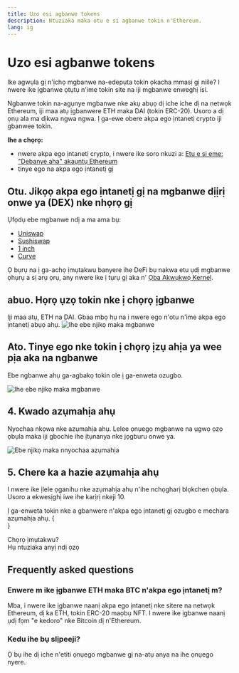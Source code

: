```yaml
---
title: Uzo esi agbanwe tokens
description: Ntuziaka maka otu e si agbanwe tokin n'Ethereum.
lang: ig
---
```


# Uzo esi agbanwe tokens

Ike agwụla gị n'ịchọ mgbanwe na-edepụta tokin ọkacha mmasị gị niile? I nwere ike ịgbanwe ọtụtụ n'ime tokin site na iji mgbanwe enweghị isi.

Ngbanwe tokin na-agụnye mgbanwe nke akụ abụọ dị iche iche dị na netwọk Ethereum, iji maa atụ ịgbanwere ETH maka DAI (tokin ERC-20). Usoro a dị ọnụ ala ma dịkwa ngwa ngwa. Ị ga-ewe obere akpa ego ịntanetị crypto iji gbanwee tokin.

**Ihe a chọrọ:**

- nwere akpa ego ịntanetị crypto, i nwere ike soro nkuzi a: [Etu e si eme: "Debanye aha" akaụntụ Ethereum](/guides/how-to-register-an-ethereum-account/)
- tinye ego na akpa ego ịntanetị gị

## Otu. Jikọọ akpa ego ịntanetị gị na mgbanwe dịịrị onwe ya (DEX) nke nhọrọ gị

Ụfọdụ ebe mgbanwe ndị a ma ama bụ:

- [Uniswap](https://app.uniswap.org/#/swap)
- [Sushiswap](https://www.sushi.com/swap)
- [1 inch](https://app.1inch.io/#/1/unified/swap/ETH/DAI)
- [Curve](https://curve.fi/#/ethereum/swap)

Ọ bụrụ na ị ga-achọ ịmụtakwu banyere ihe DeFi bụ nakwa etu ụdị mgbanwe ọhụrụ a sị arụ ọrụ, any nwere ike ị tụrụ gị aka n' [Ọba Akwụkwọ Kernel](https://library.kernel.community/Topic+-+DeFi/Topic+-+DeFi).

## abuo. Họrọ ụzọ tokin nke ị chọrọ ịgbanwe

Iji maa atụ, ETH na DAI. Gbaa mbọ hụ na i nwere ego n'otu n'ime akpa ego ịntanetị abụọ ahụ. ![Ihe ebe njikọ maka mgbanwe](./swap1.png)

## Ato. Tinye ego nke tokin ị chọrọ ịzụ ahịa ya wee pịa aka na ngbanwe

Ebe ngbanwe ahụ ga-agbakọ tokin ole ị ga-enweta ozugbo.

![Ihe ebe njikọ maka mgbanwe](./swap2.png)

## 4. Kwado azụmahịa ahụ

Nyochaa nkọwa nke azụmahịa ahụ. Lelee ọnụego mgbanwe na ụgwọ ọzọ ọbụla maka iji gbochie ihe ịtụnanya nke jọgburu onwe ya.

![Ebe njikọ maka nnyochaa azụmahịa](./swap3.png)

## 5. Chere ka a hazie azụmahịa ahụ

I nwere ike ịlele ọganihu nke azụmahịa ahụ n'ihe nchọgharị blọkchen ọbụla. Usoro a ekwesịghị iwe ihe karịrị nkeji 10.

Ị ga-enweta tokin nke a gbanwere n'akpa ego ịntanetị gị ozugbo e mechara azụmahịa ahụ.
{
<br />
}

<InfoBanner shouldSpaceBetween emoji=":eyes:">
  <div>Chọrọ ịmụtakwu?</div>
  <ButtonLink to="/guides/">
    Hụ ntuziaka anyị ndị ọzọ
  </ButtonLink>
</InfoBanner>

## Frequently asked questions

### Enwere m ike ịgbanwe ETH maka BTC n'akpa ego ịntanetị m?

Mba, i nwere ike ịgbanwe naanị akpa ego ịntanetị nke sitere na netwọk Ethereum, dị ka ETH, tokin ERC-20 maọbụ NFT. I nwere ike ịgbanwe naanị ụdị fọm "e kedoro" nke Bitcoin dị n'Ethereum.

### Kedu ihe bụ slịpeeji?

Ọ bụ ihe dị iche n'etiti ọnụego mgbanwe gị na-atụ anya na ihe ọnụego nyere.

